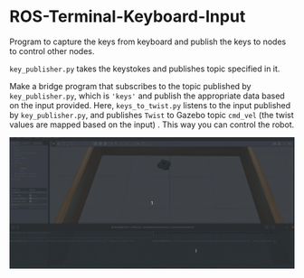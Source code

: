 # ROS-Terminal-Keyboard-Input
Program to capture the keys from keyboard and publish the keys to nodes to control other nodes.

`key_publisher.py` takes the keystokes and publishes topic specified in it.

Make a bridge program that subscribes to the topic published by `key_publisher.py`, which is `'keys'` and publish the appropriate data based on the input provided. Here, `keys_to_twist.py` listens to the input published by `key_publisher.py`, and publishes `Twist` to Gazebo topic `cmd_vel` (the twist values are mapped based on the input) . This way you can control the robot. 

![Gazebo Control](./assets/key_teleop.gif)

